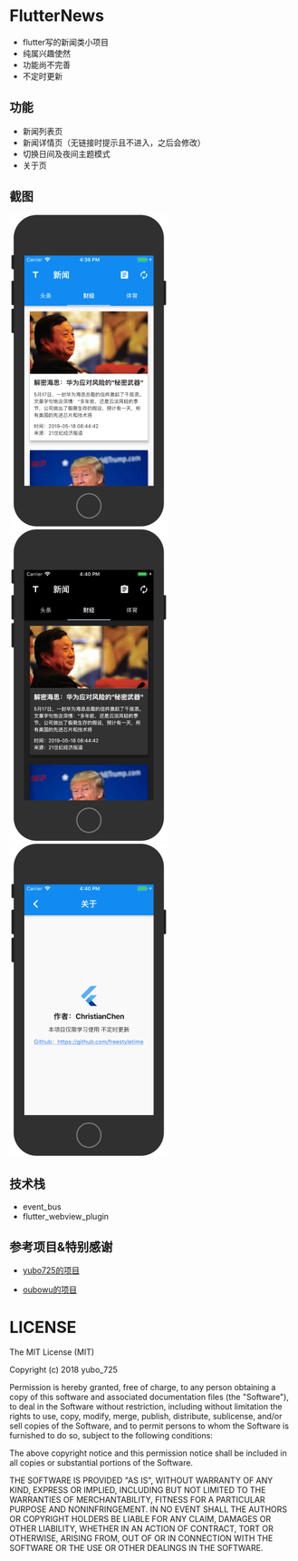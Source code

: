 # FlutterNews

* flutter写的新闻类小项目
* 纯属兴趣使然
* 功能尚不完善
* 不定时更新

## 功能
- 新闻列表页
- 新闻详情页（无链接时提示且不进入，之后会修改）
- 切换日间及夜间主题模式
- 关于页

## 截图
<div>
    <img src='./screenshots/1.png' width=280>
    <img src='./screenshots/2.png' width=280>
    <img src='./screenshots/3.png' width=280>
</div>


## 技术栈
* event_bus
* flutter_webview_plugin

## 参考项目&特别感谢
* [yubo725的项目](https://github.com/yubo725/flutter-osc)

* [oubowu的项目](https://github.com/oubowu/OuNews)

# LICENSE
The MIT License (MIT)

Copyright (c) 2018 yubo_725

Permission is hereby granted, free of charge, to any person obtaining a copy of
this software and associated documentation files (the "Software"), to deal in
the Software without restriction, including without limitation the rights to
use, copy, modify, merge, publish, distribute, sublicense, and/or sell copies of
the Software, and to permit persons to whom the Software is furnished to do so,
subject to the following conditions:

The above copyright notice and this permission notice shall be included in all
copies or substantial portions of the Software.

THE SOFTWARE IS PROVIDED "AS IS", WITHOUT WARRANTY OF ANY KIND, EXPRESS OR
IMPLIED, INCLUDING BUT NOT LIMITED TO THE WARRANTIES OF MERCHANTABILITY, FITNESS
FOR A PARTICULAR PURPOSE AND NONINFRINGEMENT. IN NO EVENT SHALL THE AUTHORS OR
COPYRIGHT HOLDERS BE LIABLE FOR ANY CLAIM, DAMAGES OR OTHER LIABILITY, WHETHER
IN AN ACTION OF CONTRACT, TORT OR OTHERWISE, ARISING FROM, OUT OF OR IN
CONNECTION WITH THE SOFTWARE OR THE USE OR OTHER DEALINGS IN THE SOFTWARE.